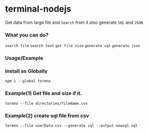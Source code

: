 # terminal-nodejs

Get data from large file and `Search` from it also generate `SQL` and `JSON` 

### What you can do?
 
`search file`
`search text`
`get file size`
`generate sql`
`generate json`

### Usage/Example
  
### install as Globally

`npm i --global termno`

### Example(1) Get file and size if it. 

`termno --file directories/fileName.csv`

### Example(2) create sql file from csv

`termno --file userData.csv --generate sql --output newsql.sql`
